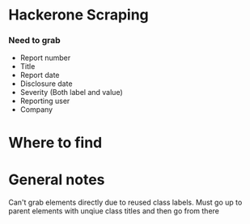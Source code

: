 # Hackerone Scraping

### Need to grab
- Report number
- Title
- Report date
- Disclosure date
- Severity (Both label and value)
- Reporting user
- Company

# Where to find



# General notes
Can't grab elements directly due to reused class labels. Must go up to parent elements with unqiue class titles and then go from there
